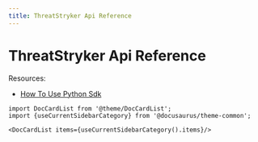 ```yaml
---
title: ThreatStryker Api Reference
---
```


# ThreatStryker Api Reference

Resources:
 * [How To Use Python Sdk](https://github.com/deepfence/threatstryker-python-client/blob/main/README.md)

```mdx-code-block
import DocCardList from '@theme/DocCardList';
import {useCurrentSidebarCategory} from '@docusaurus/theme-common';

<DocCardList items={useCurrentSidebarCategory().items}/>
```